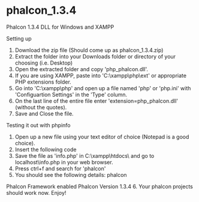 # phalcon_1.3.4
Phalcon 1.3.4 DLL for Windows and XAMPP

Setting up

1. Download the zip file (Should come up as phalcon_1.3.4.zip)
2. Extract the folder into your Downloads folder or directory of your choosing (i.e. Desktop)
3. Open the extracted folder and copy 'php_phalcon.dll'.
4. If you are using XAMPP, paste into 'C:\xampp\php\ext' or appropriate PHP extensions folder.
5. Go into 'C:\xampp\php' and open up a file named 'php' or 'php.ini' with 'Configuartion Settings' in the 'Type' column.
6. On the last line of the entire file enter 'extension=php_phalcon.dll' (without the quotes).
7. Save and Close the file.

Testing it out with phpinfo

1. Open up a new file using your text editor of choice (Notepad is a good choice).
2. Insert the following code
    <?php 
      phpinfo();
    ?>
3. Save the file as 'info.php' in C:\xampp\htdocs\ and go to localhost\info.php in your web browser.
4. Press ctrl+f and search for 'phalcon'
5. You should see the following details: 
  phalcon

  Phalcon Framework	enabled
  Phalcon Version	1.3.4
6. Your phalcon projects should work now. Enjoy!
